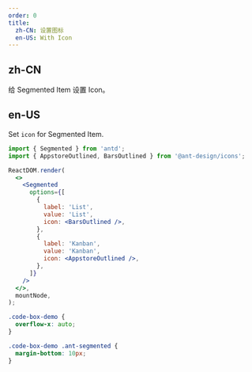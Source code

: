 ```yaml
---
order: 0
title:
  zh-CN: 设置图标
  en-US: With Icon
---
```


## zh-CN

给 Segmented Item 设置 Icon。

## en-US

Set `icon` for Segmented Item.

```jsx
import { Segmented } from 'antd';
import { AppstoreOutlined, BarsOutlined } from '@ant-design/icons';

ReactDOM.render(
  <>
    <Segmented
      options={[
        {
          label: 'List',
          value: 'List',
          icon: <BarsOutlined />,
        },
        {
          label: 'Kanban',
          value: 'Kanban',
          icon: <AppstoreOutlined />,
        },
      ]}
    />
  </>,
  mountNode,
);
```

```css
.code-box-demo {
  overflow-x: auto;
}

.code-box-demo .ant-segmented {
  margin-bottom: 10px;
}
```
